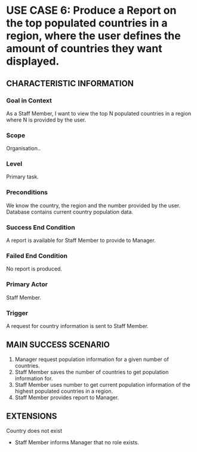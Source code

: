 # USE CASE 6: Produce a Report on the top populated countries in a region, where the user defines the amount of countries they want displayed.

## CHARACTERISTIC INFORMATION

### Goal in Context
As a Staff Member, I want to view the top N populated countries in a region where N is provided by the user.

### Scope
Organisation..

### Level
Primary task.

### Preconditions
We know the country, the region and the number provided by the user.  Database contains current country population data.

### Success End Condition
A report is available for Staff Member to provide to Manager.

### Failed End Condition
No report is produced.

### Primary Actor
Staff Member.

### Trigger
A request for country information is sent to Staff Member.

## MAIN SUCCESS SCENARIO
1. Manager request population information for a given number of countries.
2. Staff Member saves the number of countries to get population information for.
3. Staff Member uses number to get current population information of the highest populated countries in a region.
4. Staff Member provides report to Manager.

## EXTENSIONS
Country does not exist
-	Staff Member informs Manager that no role exists.